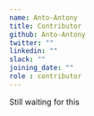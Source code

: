 ```yaml
---
name: Anto-Antony
title: Contributor
github: Anto-Antony
twitter: ""
linkedin: ""
slack: ""
joining_date: ""
role : contributor
---
```


Still waiting for this
